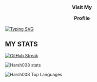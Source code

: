 
<!---
Harsh003-va/Harsh003-va is a ✨ special ✨ repository because its `README.md` (this file) appears on your GitHub profile.
You can click the Preview link to take a look at your changes.
--->
<h3 align = center src=https://hvaportfolio.netlify.app/> <p align=center> Visit My </p>Profile </h3>


[![Typing SVG](https://readme-typing-svg.demolab.com?font=Fira+Code&pause=1000&width=435&lines=Hello!+i'm+Harshvardhan;+I'M+Fullstack+Developer;I'M+Information+Technology+Student.;I'm+interested+in+Ai)](https://git.io/typing-svg)


  <h2> MY STATS </h2>
  
[![GitHub Streak](https://streak-stats.demolab.com?user=Harsh003-va&theme=algolia)](https://git.io/streak-stats)

![Harsh003  stats](https://github-readme-stats.vercel.app/api?username=Harsh003-va&show_icons=true&theme=algolia)

 ![Harsh003 Top Languages](https://github-readme-stats.vercel.app/api/top-langs/?username=Harsh003-va&theme=algolia&show_icons=true&hide_border=true&layout=compact)
